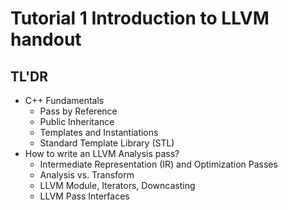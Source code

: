 # Tutorial 1 Introduction to LLVM handout

## TL'DR

- C++ Fundamentals
  - Pass by Reference
  - Public Inheritance
  - Templates and Instantiations
  - Standard Template Library (STL)
- How to write an LLVM Analysis pass?
  - Intermediate Representation (IR) and Optimization Passes
  - Analysis vs. Transform
  - LLVM Module, Iterators, Downcasting
  - LLVM Pass Interfaces
